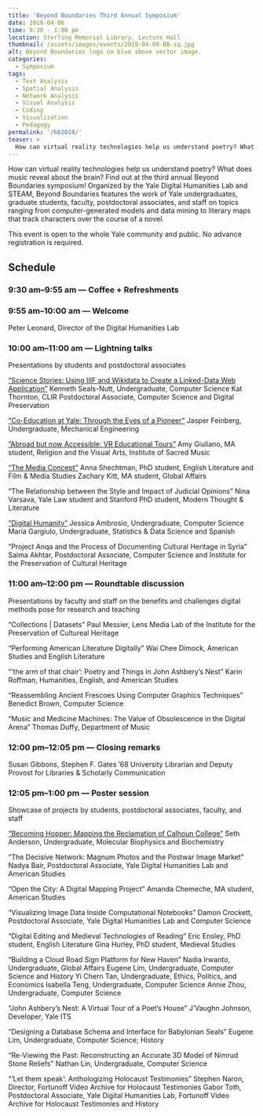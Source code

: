 ```yaml
---
title: 'Beyond Boundaries Third Annual Symposium'
date: 2018-04-06
time: 9:30 - 1:00 pm
location: Sterling Memorial Library, Lecture Hall
thumbnail: /assets/images/events/2018-04-08-BB-sq.jpg
alt: Beyond Boundaries logo on blue above vector image.
categories:
  - Symposium
tags:
  - Text Analysis
  - Spatial Analysis
  - Network Analysis
  - Visual Analysis
  - Coding
  - Visualization
  - Pedagogy
permalink: '/bb2018/'
teaser: >
  How can virtual reality technologies help us understand poetry? What does music reveal about the brain? Find out at this year's Beyond Boundaries: An Annual Symposium on Hybrid Scholarship at Yale.
---
```

How can virtual reality technologies help us understand poetry? What does music reveal about the brain? Find out at the third annual Beyond Boundaries symposium! Organized by the Yale Digital Humanities Lab and STEAM, Beyond Boundaries features the work of Yale undergraduates, graduate students, faculty, postdoctoral associates, and staff on topics ranging from computer-generated models and data mining to literary maps that track characters over the course of a novel.

This event is open to the whole Yale community and public. No advance registration is required.

## Schedule

### 9:30 am–9:55 am — Coffee + Refreshments

### 9:55 am–10:00 am — Welcome
Peter Leonard, Director of the Digital Humanities Lab

### 10:00 am–11:00 am — Lightning talks
Presentations by students and postdoctoral associates

<a href='https://www.slideshare.net/KennethSealsNutt/beyond-boundaries-symposium-18-science-stories' target='_blank'>“Science Stories: Using IIIF and Wikidata to Create a Linked-Data Web Application”</a>
Kenneth Seals-Nutt, Undergraduate, Computer Science
Kat Thornton, CLIR Postdoctoral Associate, Computer Science and Digital Preservation

<a href='http://yalemaps.maps.arcgis.com/apps/Cascade/index.html?appid=909c32f788e948458078b8ae943a2907' target='_blank'>“Co-Education at Yale: Through the Eyes of a Pioneer”</a>
Jasper Feinberg, Undergraduate, Mechanical Engineering

<a href='https://docs.google.com/presentation/d/1wRQlnBgGrj5q9pEoeQvRniMQHZh2GenM2TOQ1vhAID0/edit#slide=id.p' target='_blank'>“Abroad but now Accessible: VR Educational Tours”</a>
Amy Giuliano, MA student, Religion and the Visual Arts, Institute of Sacred Music

<a href='{{site.baseurl}}/assets/docs/Shechtman.pptx' target='_blank'>“The Media Concept”</a>
Anna Shechtman, PhD student, English Literature and Film & Media Studies
Zachary Kitt, MA student, Global Affairs

“The Relationship between the Style and Impact of Judicial Opinions”
Nina Varsava, Yale Law student and Stanford PhD student, Modern Thought & Literature

<a href='{{site.baseurl}}/assets/docs/Ambrosio-Gargiulo.pptx' target='_blank'>“Digital Humanity”</a>
Jessica Ambrosio, Undergraduate, Computer Science
Maria Gargiulo, Undergraduate, Statistics & Data Science and Spanish

“Project Anqa and the Process of Documenting Cultural Heritage in Syria”
Saima Akhtar, Postdoctoral Associate, Computer Science and Institute for the Preservation of Cultural Heritage

### 11:00 am–12:00 pm — Roundtable discussion
Presentations by faculty and staff on the benefits and challenges digital methods pose for research and teaching

“Collections | Datasets”
Paul Messier, Lens Media Lab of the Institute for the Preservation of Cultureal Heritage

“Performing American Literature Digitally”
Wai Chee Dimock, American Studies and English Literature

“‘the arm of that chair’: Poetry and Things in John Ashbery’s Nest”
Karin Roffman, Humanities, English, and American Studies

“Reassembling Ancient Frescoes Using Computer Graphics Techniques”
Benedict Brown, Computer Science

“Music and Medicine Machines: The Value of Obsolescence in the Digital Arena”
Thomas Duffy, Department of Music

### 12:00 pm–12:05 pm — Closing remarks
Susan Gibbons, Stephen F. Gates ’68 University Librarian and Deputy Provost for Libraries & Scholarly Communication

### 12:05 pm–1:00 pm — Poster session
Showcase of projects by students, postdoctoral associates, faculty, and staff

<a href='https://yalemaps.maps.arcgis.com/apps/Cascade/index.html?appid=359c246bb0f6424985739a648140cf8d' target='_blank'>“Becoming Hopper: Mapping the Reclamation of Calhoun College”</a>
Seth Anderson, Undergraduate, Molecular Biophysics and Biochemistry

“The Decisive Network: Magnum Photos and the Postwar Image Market”
Nadya Bair, Postdoctoral Associate, Yale Digital Humanities Lab and American Studies

“Open the City: A Digital Mapping Project”
Amanda Chemeche, MA student, American Studies

“Visualizing Image Data Inside Computational Notebooks”
Damon Crockett, Postdoctoral Associate, Yale Digital Humanities Lab and Computer Science

“Digital Editing and Medieval Technologies of Reading”
Eric Ensley, PhD student, English Literature
Gina Hurley, PhD student, Medieval Studies

“Building a Cloud Road Sign Platform for New Haven”
Nadia Irwanto, Undergraduate, Global Affairs
Eugene Lim, Undergraduate, Computer Science and History
Yi Chern Tan, Undergraduate, Ethics, Politics, and Economics
Isabella Teng, Undergraduate, Computer Science
Annie Zhou, Undergraduate, Computer Science

“John Ashbery’s Nest: A Virtual Tour of a Poet’s House”
J’Vaughn Johnson, Developer, Yale ITS

“Designing a Database Schema and Interface for Babylonian Seals”
Eugene Lim, Undergraduate, Computer Science; History

“Re-Viewing the Past: Reconstructing an Accurate 3D Model of Nimrud Stone Reliefs”
Nathan Lin, Undergraduate, Computer Science

“‘Let them speak’: Anthologizing Holocaust Testimonies”
Stephen Naron, Director, Fortunoff Video Archive for Holocaust Testimonies
Gabor Toth, Postdoctoral Associate, Yale Digital Humanities Lab, Fortunoff Video Archive for Holocaust Testimonies and History
